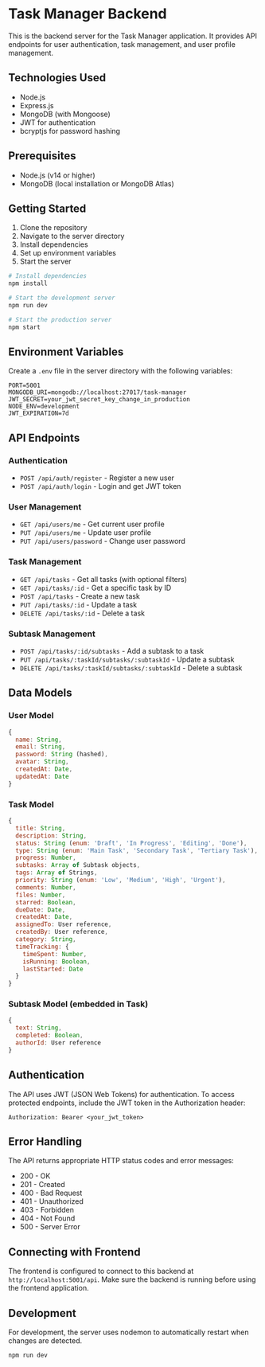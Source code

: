 # Task Manager Backend

This is the backend server for the Task Manager application. It provides API endpoints for user authentication, task management, and user profile management.

## Technologies Used

- Node.js
- Express.js
- MongoDB (with Mongoose)
- JWT for authentication
- bcryptjs for password hashing

## Prerequisites

- Node.js (v14 or higher)
- MongoDB (local installation or MongoDB Atlas)

## Getting Started

1. Clone the repository
2. Navigate to the server directory
3. Install dependencies
4. Set up environment variables
5. Start the server

```bash
# Install dependencies
npm install

# Start the development server
npm run dev

# Start the production server
npm start
```

## Environment Variables

Create a `.env` file in the server directory with the following variables:

```
PORT=5001
MONGODB_URI=mongodb://localhost:27017/task-manager
JWT_SECRET=your_jwt_secret_key_change_in_production
NODE_ENV=development
JWT_EXPIRATION=7d
```

## API Endpoints

### Authentication

- `POST /api/auth/register` - Register a new user
- `POST /api/auth/login` - Login and get JWT token

### User Management

- `GET /api/users/me` - Get current user profile
- `PUT /api/users/me` - Update user profile
- `PUT /api/users/password` - Change user password

### Task Management

- `GET /api/tasks` - Get all tasks (with optional filters)
- `GET /api/tasks/:id` - Get a specific task by ID
- `POST /api/tasks` - Create a new task
- `PUT /api/tasks/:id` - Update a task
- `DELETE /api/tasks/:id` - Delete a task

### Subtask Management

- `POST /api/tasks/:id/subtasks` - Add a subtask to a task
- `PUT /api/tasks/:taskId/subtasks/:subtaskId` - Update a subtask
- `DELETE /api/tasks/:taskId/subtasks/:subtaskId` - Delete a subtask

## Data Models

### User Model

```javascript
{
  name: String,
  email: String,
  password: String (hashed),
  avatar: String,
  createdAt: Date,
  updatedAt: Date
}
```

### Task Model

```javascript
{
  title: String,
  description: String,
  status: String (enum: 'Draft', 'In Progress', 'Editing', 'Done'),
  type: String (enum: 'Main Task', 'Secondary Task', 'Tertiary Task'),
  progress: Number,
  subtasks: Array of Subtask objects,
  tags: Array of Strings,
  priority: String (enum: 'Low', 'Medium', 'High', 'Urgent'),
  comments: Number,
  files: Number,
  starred: Boolean,
  dueDate: Date,
  createdAt: Date,
  assignedTo: User reference,
  createdBy: User reference,
  category: String,
  timeTracking: {
    timeSpent: Number,
    isRunning: Boolean,
    lastStarted: Date
  }
}
```

### Subtask Model (embedded in Task)

```javascript
{
  text: String,
  completed: Boolean,
  authorId: User reference
}
```

## Authentication

The API uses JWT (JSON Web Tokens) for authentication. To access protected endpoints, include the JWT token in the Authorization header:

```
Authorization: Bearer <your_jwt_token>
```

## Error Handling

The API returns appropriate HTTP status codes and error messages:

- 200 - OK
- 201 - Created
- 400 - Bad Request
- 401 - Unauthorized
- 403 - Forbidden
- 404 - Not Found
- 500 - Server Error

## Connecting with Frontend

The frontend is configured to connect to this backend at `http://localhost:5001/api`. Make sure the backend is running before using the frontend application.

## Development

For development, the server uses nodemon to automatically restart when changes are detected.

```bash
npm run dev
```
